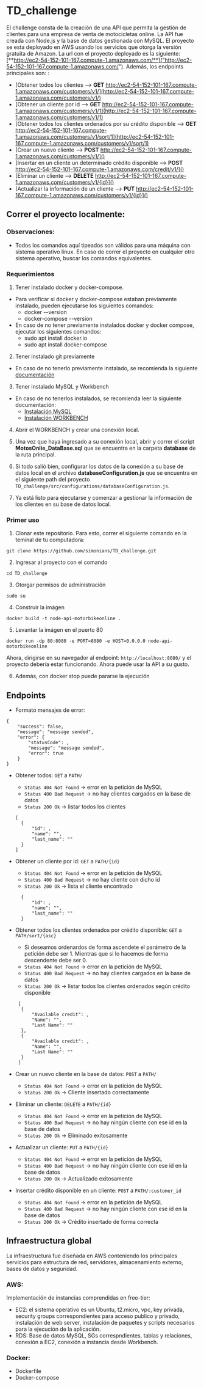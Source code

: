 # TD_challenge

El challenge consta de la creación de una API que permita la gestión de clientes para una empresa de venta de motocicletas online. 
La API fue creada con Node.js y la base de datos gestionada con MySQL. El proyecto se esta deployado en AWS usando los servicios que otorga la versión gratuita de Amazon. La url con el proyecto deployado es la siguiente: [**http://ec2-54-152-101-167.compute-1.amazonaws.com/**]("http://ec2-54-152-101-167.compute-1.amazonaws.com/").
Además, los endpoints principales son: : 
- [Obtener todos los clientes --> **GET** http://ec2-54-152-101-167.compute-1.amazonaws.com/customers/v1/](http://ec2-54-152-101-167.compute-1.amazonaws.com/customers/v1/)
- [Obtener un cliente por id --> **GET** http://ec2-54-152-101-167.compute-1.amazonaws.com/customers/v1/1](http://ec2-54-152-101-167.compute-1.amazonaws.com/customers/v1/1)
- [Obtener todos los clientes ordenados por su crédito disponible --> **GET** http://ec2-54-152-101-167.compute-1.amazonaws.com/customers/v1/sort/1](http://ec2-54-152-101-167.compute-1.amazonaws.com/customers/v1/sort/1)
- [Crear un nuevo cliente --> **POST** http://ec2-54-152-101-167.compute-1.amazonaws.com/customers/v1/]()
- [Insertar en un cliente un determinado crédito disponible --> **POST** http://ec2-54-152-101-167.compute-1.amazonaws.com/credit/v1/]()
- [Eliminar un cliente --> **DELETE** http://ec2-54-152-101-167.compute-1.amazonaws.com/customers/v1/{id}]()
- [Actualizar la información de un cliente --> **PUT** http://ec2-54-152-101-167.compute-1.amazonaws.com/customers/v1/{id}]()

## Correr el proyecto localmente: 

### Observaciones:
- Todos los comandos aquí tipeados son válidos para una máquina con sistema operativo linux. En caso de correr el proyecto en cualquier otro sistema operativo, buscar los comandos equivalentes. 

### Requerimientos
1) Tener instalado docker y docker-compose. 
- Para verificar si docker y docker-compose estaban previamente instalado, pueden ejecutarse los siguientes comandos: 
  - docker --version 
  - docker-compose --version
- En caso de no tener previamente instalados docker y docker compose, ejecutar los siguientes comandos: 
  - sudo apt install docker.io
  - sudo apt install docker-compose

2) Tener instalado git previamente
- En caso de no tenerlo previamente instalado, se recomienda la siguiente [documentación](https://www.atlassian.com/es/git/tutorials/install-git)

3) Tener instalado MySQL y Workbench
- En caso de no tenerlos instalados, se recomienda leer la siguiente documentación:
    - [Instalación MySQL](https://dev.mysql.com/doc/refman/8.0/en/general-installation-issues.html) 
    - [Instalación WORKBENCH](https://dev.mysql.com/downloads/workbench/)

4) Abrir el WORKBENCH y crear una conexión local. 

5) Una vez que haya ingresado a su conexión local, abrir y correr el script **MotosOnlie_DataBase.sql** que se encuentra en la carpeta **database** de la ruta principal.

6) Si todo salió bien, configurar los datos de la conexión a su base de datos local en el archivo **databaseConfiguration.js** que se encuentra en el siguiente path del proyecto ``` TD_challenge/src/configurations/databaseConfiguration.js ```.

7) Ya está listo para ejecutarse y comenzar a gestionar la información de los clientes en su base de datos local.

### Primer uso
1) Clonar este repositorio. Para esto, correr el siguiente comando en la teminal de tu computadora:
```
git clone https://github.com/simonians/TD_challenge.git 
```
2) Ingresar al proyecto con el comando 
```
cd TD_challenge
```
3) Otorgar permisos de administración
```
sudo su
```
4) Construir la imágen 
```
docker build -t node-api-motorbikeonline .
```
5) Levantar la imágen en el puerto 80
```
docker run -dp 80:8080 -e PORT=8080 -e HOST=0.0.0.0 node-api-motorbikeonline
```
Ahora, dirigirse en su navegador al endpoint: ``` http://localhost:8080/ ``` y el proyecto debería estar funcionando. Ahora puede usar la API a su gusto. 

6) Además, con docker stop puede pararse la ejecución


## Endpoints

- Formato mensajes de error:
```
{
    "success": false,
    "message": "message sended",
    "error": {
        "statusCode": ,
        "message": "message sended",
        "error": true
    }
}
```

- Obtener todos: ``` GET ``` a ``` PATH/ ```
  - ``` Status 404 Not Found ``` -> error en la petición de MySQL
  - ``` Status 400 Bad Request ``` -> no hay clientes cargados en la base de datos
  - ``` Status 200 Ok ``` -> listar todos los clientes
  ```
  [
    {
        "id": ,
        "name": "",
        "last_name": ""
    }
  ]
  ```
 
- Obtener un cliente por id: ``` GET ``` a ``` PATH/{id} ```
  - ``` Status 404 Not Found ``` -> error en la petición de MySQL
  - ``` Status 400 Bad Request ``` -> no hay cliente con dicho id
  - ``` Status 200 Ok ``` -> lista el cliente encontrado
  ```
    {
        "id": ,
        "name": "",
        "last_name": ""
    }
  ```
  
- Obtener todos los clientes ordenados por crédito disponible: ``` GET ``` a ``` PATH/sort/{asc} ```
  - Si deseamos ordenardos de forma ascendete el parámetro de la petición debe ser 1. Mientras que si lo hacemos de forma descendente debe ser 0.
  - ``` Status 404 Not Found ``` -> error en la petición de MySQL
  - ``` Status 400 Bad Request ``` -> no hay clientes cargados en la base de datos
  - ``` Status 200 Ok ``` -> listar todos los clientes ordenados según crédito disponible
  ```
   [
    {
        "Available credit": ,
        "Name": "",
        "Last Name": ""
    },
    {
        "Available credit": ,
        "Name": "",
        "Last Name": ""
    }
   ]
  ```
  
- Crear un nuevo cliente en la base de datos: ``` POST ``` a ``` PATH/ ```
  - ``` Status 404 Not Found ``` -> error en la petición de MySQL
  - ``` Status 200 Ok ``` -> Cliente insertado correctamente

- Eliminar un cliente: ``` DELETE ``` a ``` PATH/{id} ```
  - ``` Status 404 Not Found ``` -> error en la petición de MySQL
  - ``` Status 400 Bad Request ``` -> no hay ningún cliente con ese id en la base de datos
  - ``` Status 200 Ok ``` -> Eliminado exitosamente
 
- Actualizar un cliente: ``` PUT ``` a ``` PATH/{id} ```
  - ``` Status 404 Not Found ``` -> error en la petición de MySQL
  - ``` Status 400 Bad Request ``` -> no hay ningún cliente con ese id en la base de datos
  - ``` Status 200 Ok ``` -> Actualizado exitosamente

- Insertar crédito disponible en un cliente: ``` POST ``` a ``` PATH/:customer_id ```
  - ``` Status 404 Not Found ``` -> error en la petición de MySQL
  - ``` Status 400 Bad Request ``` -> no hay ningún cliente con ese id en la base de datos
  - ``` Status 200 Ok ``` -> Crédito insertado de forma correcta


## Infraestructura global 
La infraestructura fue diseñada en AWS conteniendo los principales servicios para estructura de red, servidores, almacenamiento externo, bases de datos y seguridad.

### AWS: 
Implementación de instancias comprendidas en free-tier:
  * EC2: el sistema operativo es un Ubuntu, t2.micro, vpc, key privada, security groups correspondientes para acceso publico y privado, instalación de web server, instalación de paquetes y scripts necesarios para la ejecución de la aplicación.
  * RDS: Base de datos MySQL, SGs correspndientes, tablas y relaciones, conexión a EC2, conexión a instancia desde Workbench.

### Docker:
- Dockerfile
- Docker-compose

